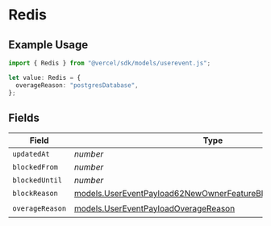# Redis

## Example Usage

```typescript
import { Redis } from "@vercel/sdk/models/userevent.js";

let value: Redis = {
  overageReason: "postgresDatabase",
};
```

## Fields

| Field                                                                                                                                  | Type                                                                                                                                   | Required                                                                                                                               | Description                                                                                                                            |
| -------------------------------------------------------------------------------------------------------------------------------------- | -------------------------------------------------------------------------------------------------------------------------------------- | -------------------------------------------------------------------------------------------------------------------------------------- | -------------------------------------------------------------------------------------------------------------------------------------- |
| `updatedAt`                                                                                                                            | *number*                                                                                                                               | :heavy_minus_sign:                                                                                                                     | N/A                                                                                                                                    |
| `blockedFrom`                                                                                                                          | *number*                                                                                                                               | :heavy_minus_sign:                                                                                                                     | N/A                                                                                                                                    |
| `blockedUntil`                                                                                                                         | *number*                                                                                                                               | :heavy_minus_sign:                                                                                                                     | N/A                                                                                                                                    |
| `blockReason`                                                                                                                          | [models.UserEventPayload62NewOwnerFeatureBlocksRedisBlockReason](../models/usereventpayload62newownerfeatureblocksredisblockreason.md) | :heavy_minus_sign:                                                                                                                     | N/A                                                                                                                                    |
| `overageReason`                                                                                                                        | [models.UserEventPayloadOverageReason](../models/usereventpayloadoveragereason.md)                                                     | :heavy_check_mark:                                                                                                                     | N/A                                                                                                                                    |